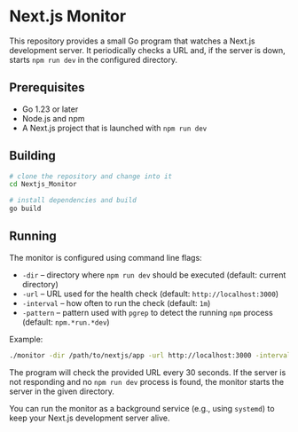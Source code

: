 # Next.js Monitor

This repository provides a small Go program that watches a Next.js development server.
It periodically checks a URL and, if the server is down, starts `npm run dev` in the
configured directory.

## Prerequisites

- Go 1.23 or later
- Node.js and npm
- A Next.js project that is launched with `npm run dev`

## Building

```bash
# clone the repository and change into it
cd Nextjs_Monitor

# install dependencies and build
go build
```

## Running

The monitor is configured using command line flags:

- `-dir` – directory where `npm run dev` should be executed (default: current directory)
- `-url` – URL used for the health check (default: `http://localhost:3000`)
- `-interval` – how often to run the check (default: `1m`)
- `-pattern` – pattern used with `pgrep` to detect the running `npm` process (default: `npm.*run.*dev`)

Example:

```bash
./monitor -dir /path/to/nextjs/app -url http://localhost:3000 -interval 30s
```

The program will check the provided URL every 30 seconds. If the server is not
responding and no `npm run dev` process is found, the monitor starts the server in
the given directory.

You can run the monitor as a background service (e.g., using `systemd`) to keep
your Next.js development server alive.
